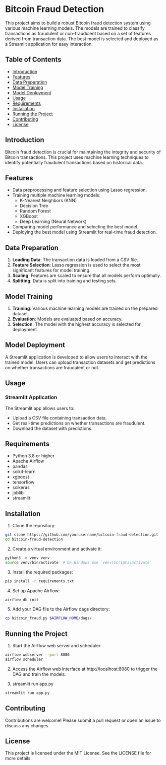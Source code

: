 # Bitcoin Fraud Detection

This project aims to build a robust Bitcoin fraud detection system using various machine learning models. The models are trained to classify transactions as fraudulent or non-fraudulent based on a set of features derived from transaction data. The best model is selected and deployed as a Streamlit application for easy interaction.

## Table of Contents

- [Introduction](#introduction)
- [Features](#features)
- [Data Preparation](#data-preparation)
- [Model Training](#model-training)
- [Model Deployment](#model-deployment)
- [Usage](#usage)
- [Requirements](#requirements)
- [Installation](#installation)
- [Running the Project](#running-the-project)
- [Contributing](#contributing)
- [License](#license)

## Introduction

Bitcoin fraud detection is crucial for maintaining the integrity and security of Bitcoin transactions. This project uses machine learning techniques to identify potentially fraudulent transactions based on historical data.

## Features

- Data preprocessing and feature selection using Lasso regression.
- Training multiple machine learning models:
  - K-Nearest Neighbors (KNN)
  - Decision Tree
  - Random Forest
  - XGBoost
  - Deep Learning (Neural Network)
- Comparing model performance and selecting the best model.
- Deploying the best model using Streamlit for real-time fraud detection.

## Data Preparation

1. **Loading Data**: The transaction data is loaded from a CSV file.
2. **Feature Selection**: Lasso regression is used to select the most significant features for model training.
3. **Scaling**: Features are scaled to ensure that all models perform optimally.
4. **Splitting**: Data is split into training and testing sets.

## Model Training

1. **Training**: Various machine learning models are trained on the prepared dataset.
2. **Evaluation**: Models are evaluated based on accuracy.
3. **Selection**: The model with the highest accuracy is selected for deployment.

## Model Deployment

A Streamlit application is developed to allow users to interact with the trained model. Users can upload transaction datasets and get predictions on whether transactions are fraudulent or not.

## Usage

### Streamlit Application

The Streamlit app allows users to:

- Upload a CSV file containing transaction data.
- Get real-time predictions on whether transactions are fraudulent.
- Download the dataset with predictions.

## Requirements

- Python 3.8 or higher
- Apache Airflow
- pandas
- scikit-learn
- xgboost
- tensorflow
- scikeras
- joblib
- streamlit

## Installation

1. Clone the repository:
```bash
git clone https://github.com/yourusername/bitcoin-fraud-detection.git
cd bitcoin-fraud-detection
```

2. Create a virtual environment and activate it:
```bash
python3 -m venv venv
source venv/bin/activate  # On Windows use `venv\Scripts\activate`
```

3. Install the required packages:
```bash
pip install -r requirements.txt
```

4. Set up Apache Airflow:
```bash
airflow db init
```

5. Add your DAG file to the Airflow dags directory:
```bash
cp bitcoin_fraud.py $AIRFLOW_HOME/dags/
```

## Running the Project

1. Start the Airflow web server and scheduler:
```bash
airflow webserver --port 8080
airflow scheduler
```

2. Access the Airflow web interface at http://localhost:8080 to trigger the DAG and train the models.

3. streamlit run app.py
```bash
streamlit run app.py
```

## Contributing

Contributions are welcome! Please submit a pull request or open an issue to discuss any changes.

## License

This project is licensed under the MIT License. See the LICENSE file for more details.
